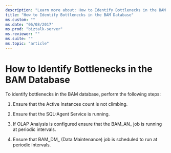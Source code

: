 ```yaml
---
description: "Learn more about: How to Identify Bottlenecks in the BAM Database"
title: "How to Identify Bottlenecks in the BAM Database"
ms.custom: ""
ms.date: "06/08/2017"
ms.prod: "biztalk-server"
ms.reviewer: ""
ms.suite: ""
ms.topic: "article"
---
```

# How to Identify Bottlenecks in the BAM Database
To identify bottlenecks in the BAM database, perform the following steps:  
  
1.  Ensure that the Active Instances count is not climbing.  
  
2.  Ensure that the SQL-Agent Service is running.  
  
3.  If OLAP Analysis is configured ensure that the BAM_AN_ job is running at periodic intervals.  
  
4.  Ensure that BAM_DM_ (Data Maintenance) job is scheduled to run at periodic intervals.
